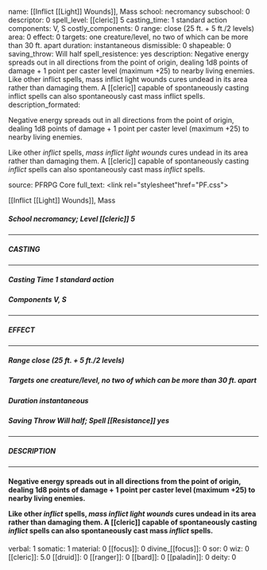name: [[Inflict [[Light]] Wounds]], Mass
school: necromancy
subschool: 0
descriptor: 0
spell_level: [[cleric]] 5
casting_time: 1 standard action
components: V, S
costly_components: 0
range: close (25 ft. + 5 ft./2 levels)
area: 0
effect: 0
targets: one creature/level, no two of which can be more than 30 ft. apart
duration: instantaneous
dismissible: 0
shapeable: 0
saving_throw: Will half
spell_resistence: yes
description: Negative energy spreads out in all directions from the point of origin, dealing 1d8 points of damage + 1 point per caster level (maximum +25) to nearby living enemies. Like other inflict spells, mass inflict light wounds cures undead in its area rather than damaging them. A [[cleric]] capable of spontaneously casting inflict spells can also spontaneously cast mass inflict spells.
description_formated: <p>Negative energy spreads out in all directions from the point of origin, dealing 1d8 points of damage + 1 point per caster level (maximum +25) to nearby living enemies.</p><p>Like other <i>inflict</i> spells, <i>mass inflict light wounds</i> cures undead in its area rather than damaging them. A [[cleric]] capable of spontaneously casting <i>inflict</i> spells can also spontaneously cast mass <i>inflict</i> spells.</p>
source: PFRPG Core
full_text: <link rel="stylesheet"href="PF.css"><div class="heading"><p class="alignleft">[[Inflict [[Light]] Wounds]], Mass</p><div style="clear: both;"></div></div><div><h5><b>School </b>necromancy; <b>Level </b>[[cleric]] 5</h5></div><hr/><div><h5><b>CASTING</b></h5></div><hr/><div><h5><b>Casting Time </b>1 standard action</h5><h5><b>Components </b>V, S</h5></div><hr/><div><h5><b>EFFECT</b></h5></div><hr/><div><h5><b>Range </b>close (25 ft. + 5 ft./2 levels)</h5><h5><b>Targets </b>one creature/level, no two of which can be more than 30 ft. apart</h5><h5><b>Duration </b>instantaneous</h5><h5><b>Saving Throw </b>Will half; <b>Spell [[Resistance]] </b>yes</h5></div><hr/><div><h5><b>DESCRIPTION</b></h5></div><hr/><div><h4><p>Negative energy spreads out in all directions from the point of origin, dealing 1d8 points of damage + 1 point per caster level (maximum +25) to nearby living enemies.</p><p>Like other <i>inflict</i> spells, <i>mass inflict light wounds</i> cures undead in its area rather than damaging them. A [[cleric]] capable of spontaneously casting <i>inflict</i> spells can also spontaneously cast mass <i>inflict</i> spells.</p></h4></div>
verbal: 1
somatic: 1
material: 0
[[focus]]: 0
divine_[[focus]]: 0
sor: 0
wiz: 0
[[cleric]]: 5.0
[[druid]]: 0
[[ranger]]: 0
[[bard]]: 0
[[paladin]]: 0
deity: 0
